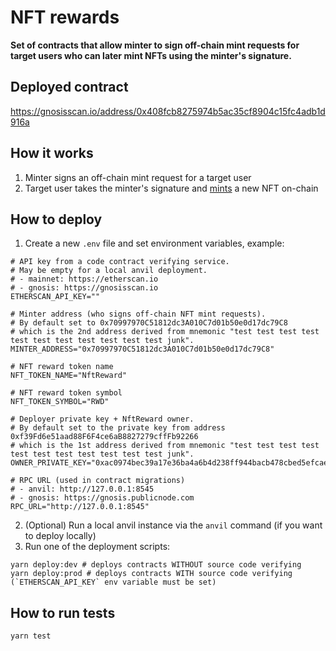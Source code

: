 # NFT rewards

**Set of contracts that allow minter to sign off-chain mint requests for target users who can later mint NFTs using the minter's signature.**

## Deployed contract

https://gnosisscan.io/address/0x408fcb8275974b5ac35cf8904c15fc4adb1d916a

## How it works
1. Minter signs an off-chain mint request for a target user
2. Target user takes the minter's signature and [mints](https://github.com/ubiquity/nft-rewards/blob/f7e1e2c093d33ba23f316da2267983fc6d8bf572/src/NftReward.sol#L123) a new NFT on-chain

## How to deploy

1. Create a new `.env` file and set environment variables, example:
```
# API key from a code contract verifying service.
# May be empty for a local anvil deployment.
# - mainnet: https://etherscan.io
# - gnosis: https://gnosisscan.io
ETHERSCAN_API_KEY=""

# Minter address (who signs off-chain NFT mint requests).
# By default set to 0x70997970C51812dc3A010C7d01b50e0d17dc79C8
# which is the 2nd address derived from mnemonic "test test test test test test test test test test test junk".
MINTER_ADDRESS="0x70997970C51812dc3A010C7d01b50e0d17dc79C8"

# NFT reward token name
NFT_TOKEN_NAME="NftReward"

# NFT reward token symbol
NFT_TOKEN_SYMBOL="RWD"

# Deployer private key + NftReward owner.
# By default set to the private key from address 0xf39Fd6e51aad88F6F4ce6aB8827279cffFb92266
# which is the 1st address derived from mnemonic "test test test test test test test test test test test junk".
OWNER_PRIVATE_KEY="0xac0974bec39a17e36ba4a6b4d238ff944bacb478cbed5efcae784d7bf4f2ff80"

# RPC URL (used in contract migrations)
# - anvil: http://127.0.0.1:8545
# - gnosis: https://gnosis.publicnode.com
RPC_URL="http://127.0.0.1:8545"
```
2. (Optional) Run a local anvil instance via the `anvil` command (if you want to deploy locally)
3. Run one of the deployment scripts:
```
yarn deploy:dev # deploys contracts WITHOUT source code verifying
yarn deploy:prod # deploys contracts WITH source code verifying (`ETHERSCAN_API_KEY` env variable must be set)
```

## How to run tests

```
yarn test
```
